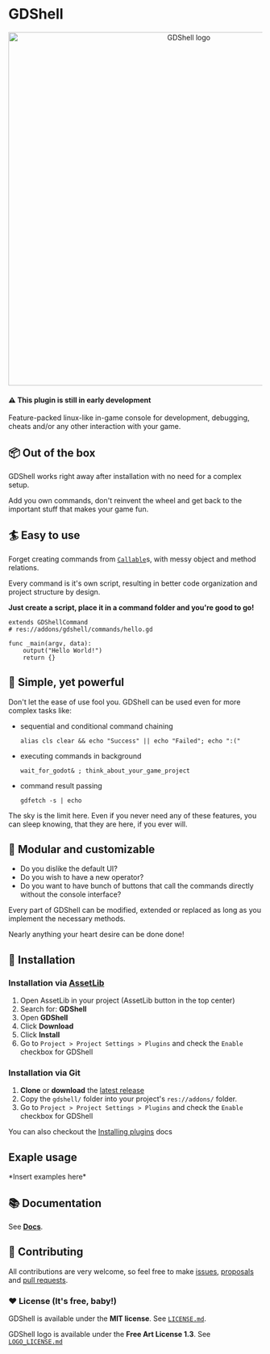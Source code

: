 # GDShell

<p align="center">
  <a href="https://github.com/Kubulambula/Godot-GDShell">
    <img src="https://github.com/Kubulambula/Godot-GDShell/blob/main/addons/gdshell/docs/logo_text.png" width="700" alt="GDShell logo">
  </a>
</p>


#### ⚠️ This plugin is still in early development


Feature-packed linux-like in-game console for development, debugging, cheats and/or any other interaction with your game.


## 📦 Out of the box
GDShell works right away after installation with no need for a complex setup.

Add you own commands, don't reinvent the wheel and get back to the important stuff that makes your game fun.




## 🏄 Easy to use
Forget creating commands from [`Callable`](https://docs.godotengine.org/en/latest/classes/class_callable.html)s, with messy object and method relations.

Every command is it's own script, resulting in better code organization and project structure by design.


**Just create a script, place it in a command folder and you're good to go!**

```gdscript
extends GDShellCommand
# res://addons/gdshell/commands/hello.gd

func _main(argv, data):
    output("Hello World!")
    return {}
```


## 💪 Simple, yet powerful
Don't let the ease of use fool you. GDShell can be used even for more complex tasks like:

* sequential and conditional command chaining

    `alias cls clear && echo "Success" || echo "Failed"; echo ":("`

* executing commands in background

    `wait_for_godot& ; think_about_your_game_project`


* command result passing

    `gdfetch -s | echo`

The sky is the limit here. Even if you never need any of these features, you can sleep knowing, that they are here, if you ever will.


## 🧩 Modular and customizable
* Do you dislike the default UI?
* Do you wish to have a new operator?
* Do you want to have bunch of buttons that call the commands directly without the console interface?

Every part of GDShell can be modified, extended or replaced as long as you implement the necessary methods.

Nearly anything your heart desire can be done done!


## 🧪 Installation
### Installation via [AssetLib](https://godotengine.org/asset-library/asset/1526)
1. Open AssetLib in your project (AssetLib button in the top center)
2. Search for: **GDShell**
3. Open **GDShell**
4. Click **Download**
5. Click **Install**
6. Go to `Project > Project Settings > Plugins` and check the `Enable` checkbox for GDShell


### Installation via Git
1. **Clone** or **download** the [latest release](https://github.com/Kubulambula/Godot-GDShell/releases/latest)
2. Copy the `gdshell/` folder into your project's `res://addons/` folder.
3. Go to `Project > Project Settings > Plugins` and check the `Enable` checkbox for GDShell


You can also checkout the [Installing plugins](https://docs.godotengine.org/en/latest/tutorials/plugins/editor/installing_plugins.html) docs


## Exaple usage
\*Insert examples here\*


## 📚 Documentation
See **[Docs](https://github.com/Kubulambula/Godot-GDShell/blob/main/addons/gdshell/docs/docs.md)**.


## 👥 Contributing
All contributions are very welcome, so feel free to make [issues](https://github.com/Kubulambula/Godot-GDShell/issues), [proposals](https://github.com/Kubulambula/Godot-GDShell/issues/proposal) and [pull requests](https://github.com/Kubulambula/Godot-GDShell/pulls). 


### ❤️ License (It's free, baby!)
GDShell is available under the **MIT license**.
See [`LICENSE.md`](https://github.com/Kubulambula/Godot-GDShell/blob/main/LICENSE.md).

GDShell logo is available under the **Free Art License 1.3**. See [`LOGO_LICENSE.md`](https://github.com/Kubulambula/Godot-GDShell/blob/main/addons/gdshell/LOGO_LICENSE.md)
